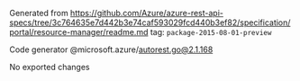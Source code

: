 Generated from https://github.com/Azure/azure-rest-api-specs/tree/3c764635e7d442b3e74caf593029fcd440b3ef82/specification/portal/resource-manager/readme.md tag: `package-2015-08-01-preview`

Code generator @microsoft.azure/autorest.go@2.1.168

No exported changes